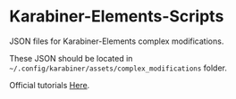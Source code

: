 # Karabiner-Elements-Scripts
JSON files for Karabiner-Elements complex modifications.

These JSON should be located in `~/.config/karabiner/assets/complex_modifications` folder.

Official tutorials [Here](https://karabiner-elements.pqrs.org/docs/json/).
